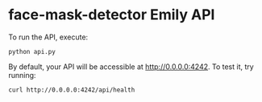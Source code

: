 
# face-mask-detector Emily API

To run the API, execute: 
```
python api.py
```

By default, your API will be accessible at http://0.0.0.0:4242.
To test it, try running: 
```
curl http://0.0.0.0:4242/api/health
```
